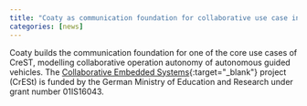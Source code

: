 ```yaml
---
title: "Coaty as communication foundation for collaborative use case in CrESt"
categories: [news]
---
```


Coaty builds the communication foundation for one of the core use cases of CreST, modelling collaborative
operation autonomy of autonomous guided vehicles. The [Collaborative Embedded Systems](https://crest.in.tum.de/){:target="_blank"}
project (CrESt) is funded by the German Ministry of Education and Research under grant number 01IS16043.